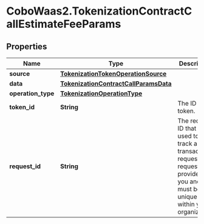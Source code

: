 # CoboWaas2.TokenizationContractCallEstimateFeeParams

## Properties

Name | Type | Description | Notes
------------ | ------------- | ------------- | -------------
**source** | [**TokenizationTokenOperationSource**](TokenizationTokenOperationSource.md) |  | [optional] 
**data** | [**TokenizationContractCallParamsData**](TokenizationContractCallParamsData.md) |  | [optional] 
**operation_type** | [**TokenizationOperationType**](TokenizationOperationType.md) |  | 
**token_id** | **String** | The ID of the token. | 
**request_id** | **String** | The request ID that is used to track a transaction request. The request ID is provided by you and must be unique within your organization. | [optional] 


